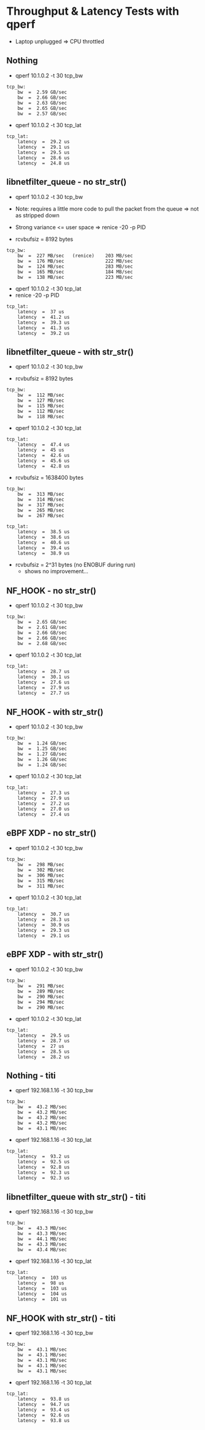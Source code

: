 # Throughput & Latency Tests with qperf

- Laptop unplugged => CPU throttled

## Nothing
- qperf 10.1.0.2 -t 30 tcp_bw

```
tcp_bw:
    bw  =  2.59 GB/sec
    bw  =  2.66 GB/sec
    bw  =  2.63 GB/sec
    bw  =  2.65 GB/sec
    bw  =  2.57 GB/sec
```

- qperf 10.1.0.2 -t 30 tcp_lat
```
tcp_lat:
    latency  =  29.2 us
    latency  =  29.1 us
    latency  =  29.5 us
    latency  =  28.6 us
    latency  =  24.8 us
```

## libnetfilter_queue - no str_str()
- qperf 10.1.0.2 -t 30 tcp_bw
- Note: requires a little more code to pull the packet from the queue => not as stripped down
- Strong variance <= user space => renice -20 -p PID

- rcvbufsiz = 8192 bytes
```
tcp_bw:
    bw  =  227 MB/sec   (renice)    203 MB/sec
    bw  =  176 MB/sec               222 MB/sec
    bw  =  124 MB/sec               283 MB/sec
    bw  =  165 MB/sec               184 MB/sec
    bw  =  138 MB/sec               223 MB/sec
```

- qperf 10.1.0.2 -t 30 tcp_lat
- renice -20 -p PID

```
tcp_lat:
    latency  =  37 us
    latency  =  41.2 us
    latency  =  39.3 us
    latency  =  41.3 us
    latency  =  39.2 us
```

## libnetfilter_queue - with str_str()
- qperf 10.1.0.2 -t 30 tcp_bw

- rcvbufsiz = 8192 bytes
```
tcp_bw:
    bw  =  112 MB/sec
    bw  =  127 MB/sec
    bw  =  115 MB/sec
    bw  =  112 MB/sec
    bw  =  118 MB/sec
```

- qperf 10.1.0.2 -t 30 tcp_lat

```
tcp_lat:
    latency  =  47.4 us
    latency  =  45 us
    latency  =  42.6 us
    latency  =  45.6 us
    latency  =  42.8 us
```

- rcvbufsiz = 1638400 bytes
```
tcp_bw:
    bw  =  313 MB/sec
    bw  =  314 MB/sec
    bw  =  317 MB/sec
    bw  =  265 MB/sec
    bw  =  267 MB/sec
```

```
tcp_lat:
    latency  =  38.5 us
    latency  =  38.6 us
    latency  =  40.6 us
    latency  =  39.4 us
    latency  =  38.9 us
```

- rcvbufsiz = 2^31 bytes (no ENOBUF during run)
    - shows no improvement...


## NF_HOOK - no str_str()
- qperf 10.1.0.2 -t 30 tcp_bw
```
tcp_bw:
    bw  =  2.65 GB/sec
    bw  =  2.61 GB/sec
    bw  =  2.66 GB/sec
    bw  =  2.66 GB/sec
    bw  =  2.68 GB/sec
```

- qperf 10.1.0.2 -t 30 tcp_lat
```
tcp_lat:
    latency  =  28.7 us
    latency  =  30.1 us
    latency  =  27.6 us
    latency  =  27.9 us
    latency  =  27.7 us
```

## NF_HOOK - with str_str()
- qperf 10.1.0.2 -t 30 tcp_bw
```
tcp_bw:
    bw  =  1.24 GB/sec
    bw  =  1.25 GB/sec
    bw  =  1.27 GB/sec
    bw  =  1.26 GB/sec
    bw  =  1.24 GB/sec
```

- qperf 10.1.0.2 -t 30 tcp_lat
```
tcp_lat:
    latency  =  27.3 us
    latency  =  27.9 us
    latency  =  27.2 us
    latency  =  27.0 us
    latency  =  27.4 us
```

## eBPF XDP - no str_str()
- qperf 10.1.0.2 -t 30 tcp_bw
```
tcp_bw:
    bw  =  298 MB/sec
    bw  =  302 MB/sec
    bw  =  306 MB/sec
    bw  =  315 MB/sec
    bw  =  311 MB/sec
```

- qperf 10.1.0.2 -t 30 tcp_lat
```
tcp_lat:
    latency  =  30.7 us
    latency  =  28.3 us
    latency  =  30.9 us
    latency  =  29.3 us
    latency  =  29.1 us
```

## eBPF XDP - with str_str()
- qperf 10.1.0.2 -t 30 tcp_bw
```
tcp_bw:
    bw  =  291 MB/sec
    bw  =  289 MB/sec
    bw  =  290 MB/sec
    bw  =  294 MB/sec
    bw  =  290 MB/sec
```

- qperf 10.1.0.2 -t 30 tcp_lat
```
tcp_lat:
    latency  =  29.5 us
    latency  =  28.7 us
    latency  =  27 us
    latency  =  28.5 us
    latency  =  28.2 us
```

## Nothing - titi
- qperf 192.168.1.16 -t 30 tcp_bw
```
tcp_bw:
    bw  =  43.2 MB/sec
    bw  =  43.2 MB/sec
    bw  =  43.2 MB/sec
    bw  =  43.2 MB/sec
    bw  =  43.1 MB/sec
```

- qperf 192.168.1.16 -t 30 tcp_lat
```
tcp_lat:
    latency  =  93.2 us
    latency  =  92.5 us
    latency  =  92.8 us
    latency  =  92.3 us
    latency  =  92.3 us
```

## libnetfilter_queue with str_str() - titi
- qperf 192.168.1.16 -t 30 tcp_bw
```
tcp_bw:
    bw  =  43.3 MB/sec
    bw  =  43.3 MB/sec
    bw  =  44.1 MB/sec
    bw  =  43.3 MB/sec
    bw  =  43.4 MB/sec
```

- qperf 192.168.1.16 -t 30 tcp_lat
```
tcp_lat:
    latency  =  103 us
    latency  =  98 us
    latency  =  103 us
    latency  =  104 us
    latency  =  101 us
```

## NF_HOOK with str_str() - titi
- qperf 192.168.1.16 -t 30 tcp_bw
```
tcp_bw:
    bw  =  43.1 MB/sec
    bw  =  43.1 MB/sec
    bw  =  43.1 MB/sec
    bw  =  43.1 MB/sec
    bw  =  43.1 MB/sec
```

- qperf 192.168.1.16 -t 30 tcp_lat
```
tcp_lat:
    latency  =  93.8 us
    latency  =  94.7 us
    latency  =  93.4 us
    latency  =  92.6 us
    latency  =  93.8 us
```
